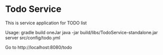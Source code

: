 Todo Service
================

This is service application for TODO list

Usage:
    gradle build oneJar
    java -jar build/libs/TodoService-standalone.jar server src/config/todo.yml

Go to
    http://localhost:8080/todo
